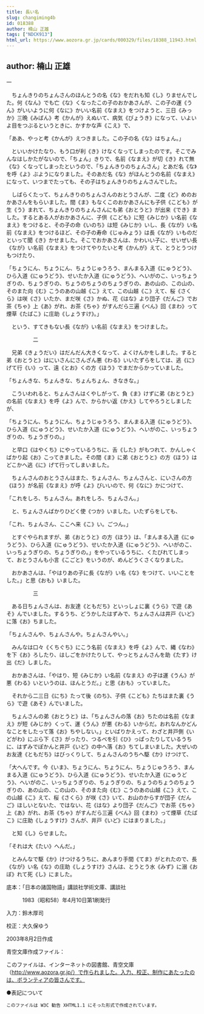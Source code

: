 ```yaml
---
title: 長い名
slug: changiming4b
id: 018388
author: 楠山 正雄
tags: ["NDCK913"]
html_url: https://www.aozora.gr.jp/cards/000329/files/18388_11943.html
---
```


## author: 楠山 正雄

一



　ちょんきりのちょんさんのほんとうの名《な》をだれも知《し》りませんでした。何《なん》でも亡《な》くなったこの子のおかあさんが、この子の運《うん》がいいように何《なに》かいい名前《なまえ》をつけようと、三日《みっか》三晩《みばん》考《かんが》えぬいて、病気《びょうき》になって、いよいよ目をつぶるというときに、かすかな声《こえ》で、

「ああ、やっと考《かんが》えつきました。この子の名《な》はちょん。」

　といいかけたなり、もう口が利《き》けなくなってしまったのです。そこでみんなはしかたがないので、「ちょん」きりで、名前《なまえ》が切《き》れて無《な》くなってしまったというので、「ちょんきりのちょんさん」とあだ名《な》を呼《よ》ぶようになりました。そのあだ名《な》がほんとうの名前《なまえ》になって、いつまでたっても、その子はちょんきりのちょんさんでした。

　しばらくたって、ちょんきりのちょんさんのおとうさんが、二度《ど》めのおかあさんをもらいました。間《ま》もなくこのおかあさんにも子供《こども》が生《う》まれて、ちょんきりのちょんさんにも弟《おとうと》が出来《でき》ました。するとある人がおかあさんに、子供《こども》に短《みじか》い名前《なまえ》をつけると、その子の命《いのち》は短《みじか》いし、長《なが》い名前《なまえ》をつけるほど、その子の寿命《じゅみょう》は長《なが》いものだといって聞《き》かせました。そこでおかあさんは、かわいい子に、せいぜい長《なが》い名前《なまえ》をつけてやりたいと考《かんが》えて、とうとうつけもつけたり、

「ちょうにん、ちょうにん、ちょうじゅうろう、まんまる入道《にゅうどう》、ひら入道《にゅうどう》、せいたか入道《にゅうどう》、へいがのこ、いっちょうぎりの、ちょうぎりの、ちょうのちょうのちょうぎりの、あの山の、この山の、そのまた向《む》こうのあの山越《こ》えて、この山越《こ》えて、桜《さくら》は咲《さ》いたか、まだ咲《さ》かぬ、花《はな》より団子《だんご》でお茶《ちゃ》上《あ》がれ、お茶《ちゃ》がすんだら三遍《べん》回《まわ》って煙草《たばこ》に庄助《しょうすけ》。」

　という、すてきもない長《なが》い名前《なまえ》をつけました。



　　　　　二



　兄弟《きょうだい》はだんだん大きくなって、よくけんかをしました。すると弟《おとうと》はにいさんにさんざん悪《わる》いいたずらをしては、逃《に》げて行《い》って、遠《とお》くの方《ほう》でまだからかっていました。

「ちょんきな、ちょんきな、ちょんちょん、きなきな。」

　こういわれると、ちょんさんはくやしがって、負《ま》けずに弟《おとうと》の名前《なまえ》を呼《よ》んで、からかい返《かえ》してやろうとしましたが、

「ちょうにん、ちょうにん、ちょうじゅうろう、まんまる入道《にゅうどう》、ひら入道《にゅうどう》、せいたか入道《にゅうどう》、へいがのこ、いっちょうぎりの、ちょうぎりの。」

　と早口《はやくち》にやっているうちに、舌《した》がもつれて、かんしゃくばかり起《お》こってきました。その間《ま》に弟《おとうと》の方《ほう》はどこかへ逃《に》げて行ってしまいました。

　ちょんさんのおとうさんはまた、ちょんさん、ちょんさんと、にいさんの方《ほう》が名前《なまえ》が呼《よ》びいいので、何《なに》かにつけて、

「これをしろ、ちょんさん。あれをしろ、ちょんさん。」

　と、ちょんさんばかりひどく使《つか》いました。いたずらをしても、

「これ、ちょんさん、ここへ来《こ》い。ごつん。」

　とすぐやられますが、弟《おとうと》の方《ほう》は、「まんまる入道《にゅうどう》、ひら入道《にゅうどう》、せいたか入道《にゅうどう》、へいがのこ、いっちょうぎりの、ちょうぎりの。」をやっているうちに、くたびれてしまって、おとうさんも小言《こごと》をいうのが、めんどうくさくなりました。

　おかあさんは、「やはりあの子に長《なが》い名《な》をつけて、いいことをした。」と思《おも》いました。



　　　　　三



　ある日ちょんさんは、お友達《ともだち》といっしょに裏《うら》で遊《あそ》んでいました。するうち、どうかしたはずみで、ちょんさんは井戸《いど》に落《お》ちました。

「ちょんさんや、ちょんさんや。ちょんさんやい。」

　みんなは口々《くちぐち》にこう名前《なまえ》を呼《よ》んで、縄《なわ》を下《お》ろしたり、はしごをかけたりして、やっとちょんさんを助《たす》け出《だ》しました。

　おかあさんは、「やはり、短《みじか》い名前《なまえ》の子は運《うん》が悪《わる》いというのは、ほんとうだ。」と思《おも》っていました。

　それから二三日《にち》たって後《のち》、子供《こども》たちはまた裏《うら》で遊《あそ》んでいました。

　ちょんさんの弟《おとうと》は、「ちょんさんの落《お》ちたのは名前《なまえ》が短《みじか》くって、運《うん》が悪《わる》いからだ。おれなんかどんなことをしたって落《お》ちやしない。」といばりかえって、わざと井戸側《いどがわ》にぶら下《さ》がったり、つるべを引《ひ》っぱったりしているうちに、はずみでぽかんと井戸《いど》の中へ落《お》ちてしまいました。大ぜいのお友達《ともだち》はびっくりして、ちょんさんのうちへ駆《か》けつけて、

「大へんです。今《いま》、ちょうにん、ちょうにん、ちょうじゅうろう、まんまる入道《にゅうどう》、ひら入道《にゅうどう》、せいたか入道《にゅうどう》、へいがのこ、いっちょうぎりの、ちょうぎりの、ちょうのちょうのちょうぎりの、あの山の、この山の、そのまた向《む》こうのあの山越《こ》えて、この山越《こ》えて、桜《さくら》が咲《さ》いて、お山のからすが団子《だんご》ほしいとないた、ではない、花《はな》より団子《だんご》でお茶《ちゃ》上《あ》がれ、お茶《ちゃ》がすんだら三遍《べん》回《まわ》って煙草《たばこ》に庄助《しょうすけ》さんが、井戸《いど》にはまりました。」

　と知《し》らせました。

「それは大《たい》へんだ。」

　とみんなで駆《か》けつけるうちに、あんまり手間《てま》がとれたので、長《なが》い名《な》の庄助《しょうすけ》さんは、とうとう水《みず》に溺《おぼ》れて死《し》にました。













底本：「日本の諸国物語」講談社学術文庫、講談社


　　　1983（昭和58）年4月10日第1刷発行

入力：鈴木厚司

校正：大久保ゆう

2003年8月2日作成

青空文庫作成ファイル：

このファイルは、インターネットの図書館、青空文庫（http://www.aozora.gr.jp/）で作られました。入力、校正、制作にあたったのは、ボランティアの皆さんです。











●表記について


	このファイルは W3C 勧告 XHTML1.1 にそった形式で作成されています。